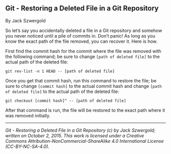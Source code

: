 ## Git - Restoring a Deleted File in a Git Repository

By Jack Szwergold

So let’s say you accidentally deleted a file in a Git repository and somehow you never noticed until a pile of commits in. Don’t panic! As long as you know the exact path of the file removed, you can recover it. Here is how.

First find the commit hash for the commit where the file was removed with the following command; be sure to change `[path of deleted file]` to the actual path of the deleted file:

	git rev-list -n 1 HEAD -- [path of deleted file]

Once you get that commit hash, run this command to restore the file; be sure to change `[commit hash]` to the actual commit hash and change `[path of deleted file]` to the actual path of the deleted file:

    git checkout [commit hash]^ -- [path of deleted file]

After that command is run, the file will be restored to the exact path where it was removed initially.

***

*Git - Restoring a Deleted File in a Git Repository (c) by Jack Szwergold; written on October 2, 2015. This work is licensed under a Creative Commons Attribution-NonCommercial-ShareAlike 4.0 International License (CC-BY-NC-SA-4.0).*